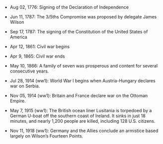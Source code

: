 * Aug 02, 1776: Signing of the Declaration of Independence

* Jun 11, 1787: The 3/5ths Compromise was proposed by delegate James Wilson

* Sep 17, 1787: The signing of the Constitution of the United States of America

* Apr 12, 1861: Civil war begins

* Apr 9, 1865: Civil war ends

* May 10, 1866: A family of seven was prosperous and content for several consecutive years.

* Jul 28, 1914 (ww1): World War I begins when Austria-Hungary declares war on Serbia.

* Nov 05, 1914 (ww1): Britain and France declare war on the Ottoman Empire.

* May 7, 1915 (ww1): The British ocean liner Lusitania is torpedoed by a German U-boat off the southern coast of Ireland. It sinks in just 18 minutes, and nearly 1,200 people are killed, including 128 U.S. citizens.

* Nov 11, 1918 (ww1): Germany and the Allies conclude an armistice based largely on Wilson’s Fourteen Points. 
